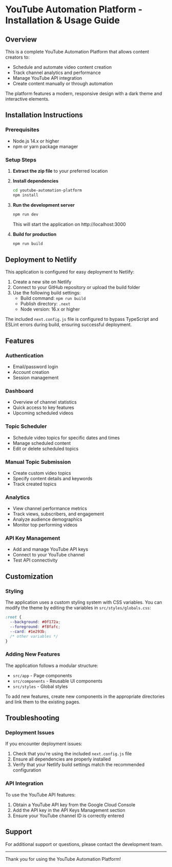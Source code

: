 # YouTube Automation Platform - Installation & Usage Guide

## Overview

This is a complete YouTube Automation Platform that allows content creators to:
- Schedule and automate video content creation
- Track channel analytics and performance
- Manage YouTube API integration
- Create content manually or through automation

The platform features a modern, responsive design with a dark theme and interactive elements.

## Installation Instructions

### Prerequisites
- Node.js 14.x or higher
- npm or yarn package manager

### Setup Steps

1. **Extract the zip file** to your preferred location

2. **Install dependencies**
   ```bash
   cd youtube-automation-platform
   npm install
   ```

3. **Run the development server**
   ```bash
   npm run dev
   ```
   This will start the application on http://localhost:3000

4. **Build for production**
   ```bash
   npm run build
   ```

## Deployment to Netlify

This application is configured for easy deployment to Netlify:

1. Create a new site on Netlify
2. Connect to your GitHub repository or upload the build folder
3. Use the following build settings:
   - Build command: `npm run build`
   - Publish directory: `.next`
   - Node version: 16.x or higher

The included `next.config.js` file is configured to bypass TypeScript and ESLint errors during build, ensuring successful deployment.

## Features

### Authentication
- Email/password login
- Account creation
- Session management

### Dashboard
- Overview of channel statistics
- Quick access to key features
- Upcoming scheduled videos

### Topic Scheduler
- Schedule video topics for specific dates and times
- Manage scheduled content
- Edit or delete scheduled topics

### Manual Topic Submission
- Create custom video topics
- Specify content details and keywords
- Track created topics

### Analytics
- View channel performance metrics
- Track views, subscribers, and engagement
- Analyze audience demographics
- Monitor top performing videos

### API Key Management
- Add and manage YouTube API keys
- Connect to your YouTube channel
- Test API connectivity

## Customization

### Styling
The application uses a custom styling system with CSS variables. You can modify the theme by editing the variables in `src/styles/globals.css`:

```css
:root {
  --background: #0f172a;
  --foreground: #f8fafc;
  --card: #1e293b;
  /* other variables */
}
```

### Adding New Features
The application follows a modular structure:
- `src/app` - Page components
- `src/components` - Reusable UI components
- `src/styles` - Global styles

To add new features, create new components in the appropriate directories and link them to the existing pages.

## Troubleshooting

### Deployment Issues
If you encounter deployment issues:
1. Check that you're using the included `next.config.js` file
2. Ensure all dependencies are properly installed
3. Verify that your Netlify build settings match the recommended configuration

### API Integration
To use the YouTube API features:
1. Obtain a YouTube API key from the Google Cloud Console
2. Add the API key in the API Keys Management section
3. Ensure your YouTube channel ID is correctly entered

## Support

For additional support or questions, please contact the development team.

---

Thank you for using the YouTube Automation Platform!
